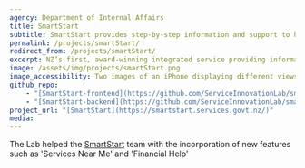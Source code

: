 ```yaml
---
agency: Department of Internal Affairs
title: SmartStart
subtitle: SmartStart provides step-by-step information and support to help you access the right services for you and your baby.
permalink: /projects/smartStart/
redirect_from: /projects/smartStart/
excerpt: NZ’s first, award-winning integrated service providing information in one place to help prospective parents access the services they need.
image: /assets/img/projects/smartStart.png
image_accessibility: Two images of an iPhone displaying different views of SmartStart's website.
github_repo:
    - "[SmartStart-frontend](https://github.com/ServiceInnovationLab/smartstart-frontend)"
    - "[SmartStart-backend](https://github.com/ServiceInnovationLab/smartstart-backend)"
project_url: "[SmartStart](https://smartstart.services.govt.nz/)"
media:
---
```


The Lab helped the [SmartStart](https://smartstart.services.govt.nz/) team with the incorporation of new features such as 'Services Near Me' and 'Financial Help'
